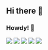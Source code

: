 ## Hi there 👋

### Howdy! 🤠

![](https://github-profile-summary-cards.vercel.app/api/cards/profile-details?username=trumant&theme=nord_dark)
![](https://github-profile-summary-cards.vercel.app/api/cards/repos-per-language?username=trumant&theme=nord_dark)
![](https://github-profile-summary-cards.vercel.app/api/cards/most-commit-language?username=trumant&theme=nord_dark)
![](https://github-profile-summary-cards.vercel.app/api/cards/stats?username=trumant&theme=nord_dark)
![](https://github-profile-summary-cards.vercel.app/api/cards/productive-time?username=trumant&theme=nord_dark)

<!--
**trumant/trumant** is a ✨ _special_ ✨ repository because its `README.md` (this file) appears on your GitHub profile.

Here are some ideas to get you started:

- 🔭 I’m currently working on ...
- 🌱 I’m currently learning ...
- 👯 I’m looking to collaborate on ...
- 🤔 I’m looking for help with ...
- 💬 Ask me about ...
- 📫 How to reach me: ...
- 😄 Pronouns: ...
- ⚡ Fun fact: ...
-->
